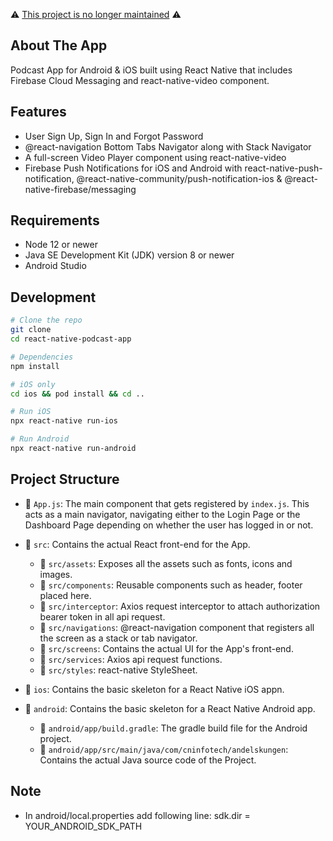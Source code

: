 ⚠️ [This project is no longer maintained](https://github.com/anlisha-maharjan/react-native-podcast-app/issues/1) ⚠️

## About The App
Podcast App for Android & iOS built using React Native that includes Firebase Cloud Messaging and react-native-video component.

## Features

- User Sign Up, Sign In and Forgot Password
- @react-navigation Bottom Tabs Navigator along with Stack Navigator
- A full-screen Video Player component using react-native-video
- Firebase Push Notifications for iOS and Android with react-native-push-notification, @react-native-community/push-notification-ios & @react-native-firebase/messaging


## Requirements

- Node 12 or newer
- Java SE Development Kit (JDK) version 8 or newer
- Android Studio

## Development

```bash
# Clone the repo
git clone   
cd react-native-podcast-app  

# Dependencies  
npm install  

# iOS only  
cd ios && pod install && cd ..  

# Run iOS  
npx react-native run-ios  

# Run Android  
npx react-native run-android  

```

## Project Structure


* 📄 `App.js`: The main component that gets registered by `index.js`. This acts as a main navigator, navigating either to the Login Page or the Dashboard Page depending on whether the user has logged in or not.


* 📁 `src`: Contains the actual React front-end for the App.
  * 📄 `src/assets`: Exposes all the assets such as fonts, icons and images.
  * 📄 `src/components`: Reusable components such as header, footer placed here.
  * 📄 `src/interceptor`: Axios request interceptor to attach authorization bearer token in all api request.
  * 📄 `src/navigations`: @react-navigation component that registers all the screen as a stack or tab navigator.
  * 📄 `src/screens`: Contains the actual UI for the App's front-end.
  * 📄 `src/services`: Axios api request functions.
  * 📄 `src/styles`: react-native StyleSheet.


* 📁 `ios`: Contains the basic skeleton for a React Native iOS appn.


* 📁 `android`: Contains the basic skeleton for a React Native Android app.
  * 📄 `android/app/build.gradle`: The gradle build file for the Android project.
  * 📁 `android/app/src/main/java/com/cninfotech/andelskungen`: Contains the actual Java source code of the Project.


## Note

- In android/local.properties add following line: sdk.dir = YOUR_ANDROID_SDK_PATH
